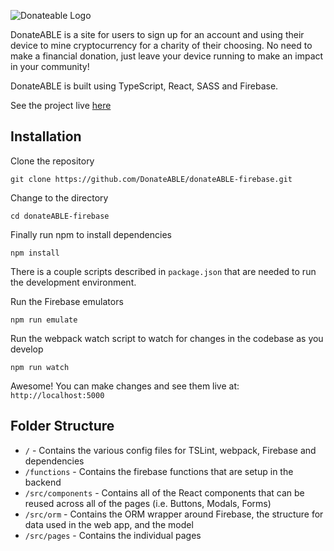 ![Donateable Logo](https://donateable.ca/f3fcaf135f96c198dc18b3debd9fb7be.png)

DonateABLE is a site for users to sign up for an account and using their device to mine cryptocurrency for a charity of their choosing. No need to make a financial donation, just leave your device running to make an impact in your community!

DonateABLE is built using TypeScript, React, SASS and Firebase.

See the project live [here](https://donateable.ca)

## Installation

Clone the repository

```
git clone https://github.com/DonateABLE/donateABLE-firebase.git
```

Change to the directory

```
cd donateABLE-firebase
```

Finally run npm to install dependencies

```
npm install
```

There is a couple scripts described in `package.json` that are needed to run the development environment.

Run the Firebase emulators

```
npm run emulate
```

Run the webpack watch script to watch for changes in the codebase as you develop

```
npm run watch
```

Awesome! You can make changes and see them live at: `http://localhost:5000`

## Folder Structure

-   `/` - Contains the various config files for TSLint, webpack, Firebase and dependencies
-   `/functions` - Contains the firebase functions that are setup in the backend
-   `/src/components` - Contains all of the React components that can be reused across all of the pages (i.e. Buttons, Modals, Forms)
-   `/src/orm` - Contains the ORM wrapper around Firebase, the structure for data used in the web app, and the model
-   `/src/pages` - Contains the individual pages
